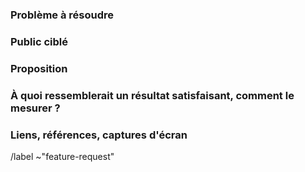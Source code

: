 ### Problème à résoudre

<!--- Description du problème, cas d'utilisation, bénéfice, buts, etc. -->

### Public ciblé

<!--- Pour qui fait-on cela ? -->

### Proposition

<!---Comment allons-nous résoudre le problème ? -->

### À quoi ressemblerait un résultat satisfaisant, comment le mesurer ?


### Liens, références, captures d'écran

/label ~"feature\-request"
